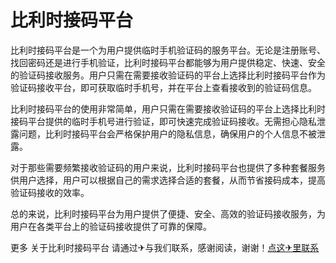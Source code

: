 # 比利时接码平台

比利时接码平台是一个为用户提供临时手机验证码的服务平台。无论是注册账号、找回密码还是进行手机验证，比利时接码平台都能够为用户提供稳定、快速、安全的验证码接收服务。用户只需在需要接收验证码的平台上选择比利时接码平台作为验证码接收平台，即可获取临时手机号，并在平台上查看接收到的验证码信息。

比利时接码平台的使用非常简单，用户只需在需要接收验证码的平台上选择比利时接码平台提供的临时手机号进行验证，即可快速完成验证码接收。无需担心隐私泄露问题，比利时接码平台会严格保护用户的隐私信息，确保用户的个人信息不被泄露。

对于那些需要频繁接收验证码的用户来说，比利时接码平台也提供了多种套餐服务供用户选择，用户可以根据自己的需求选择合适的套餐，从而节省接码成本，提高验证码接收的效率。

总的来说，比利时接码平台为用户提供了便捷、安全、高效的验证码接收服务，为用户在各类平台上的验证码接收提供了可靠的保障。

更多 关于比利时接码平台 请通过✈与我们联系，感谢阅读，谢谢！[点这✈里联系](https://b.k02.cc)